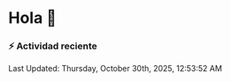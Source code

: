# Hola 👋 

### :zap: Actividad reciente

<!--RECENT_ACTIVITY:start-->
<!--RECENT_ACTIVITY:end-->


<!--RECENT_ACTIVITY:last_update-->
Last Updated: Thursday, October 30th, 2025, 12:53:52 AM
<!--RECENT_ACTIVITY:last_update_end-->
